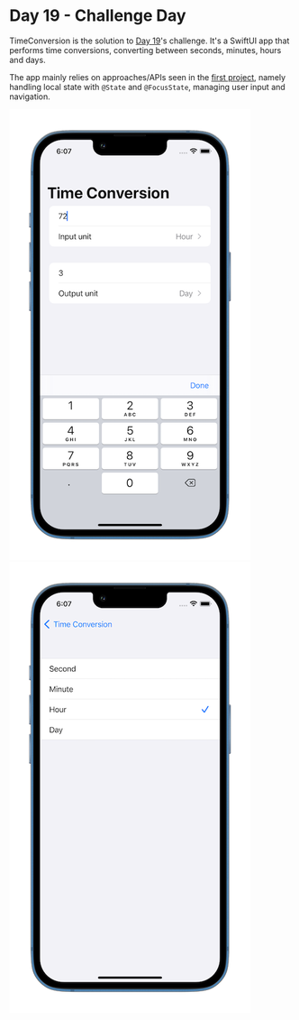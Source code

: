 # Day 19 - Challenge Day

TimeConversion is the solution to [Day 19](https://www.hackingwithswift.com/100/swiftui/19)'s challenge. It's a SwiftUI app that performs time conversions, converting between seconds, minutes, hours and days.

The app mainly relies on approaches/APIs seen in the [first project](https://github.com/husaynhakeem/ios-playground/tree/main/100DaysOfSwiftUI/WeSplit/WeSplit), namely handling local state with `@State` and `@FocusState`, managing user input and navigation.

![alt-image](https://github.com/husaynhakeem/ios-playground/blob/main/100DaysOfSwiftUI/TimeConversion/art/time-conversion-screen-1.png)
![alt-image](https://github.com/husaynhakeem/ios-playground/blob/main/100DaysOfSwiftUI/TimeConversion/art/time-conversion-screen-2.png)
